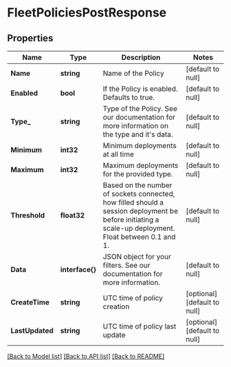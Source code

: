 # FleetPoliciesPostResponse

## Properties
Name | Type | Description | Notes
------------ | ------------- | ------------- | -------------
**Name** | **string** | Name of the Policy | [default to null]
**Enabled** | **bool** | If the Policy is enabled. Defaults to true. | [default to null]
**Type_** | **string** | Type of the Policy. See our documentation for more information on the type and it&#39;s data. | [default to null]
**Minimum** | **int32** | Minimum deployments at all time | [default to null]
**Maximum** | **int32** | Maximum deployments for the provided type. | [default to null]
**Threshold** | **float32** | Based on the number of sockets connected, how filled should a session deployment be before initiating a scale-up deployment. Float between 0.1 and 1. | [default to null]
**Data** | **interface{}** | JSON object for your filters. See our documentation for more information. | [default to null]
**CreateTime** | **string** | UTC time of policy creation | [optional] [default to null]
**LastUpdated** | **string** | UTC time of policy last update | [optional] [default to null]

[[Back to Model list]](../README.md#documentation-for-models) [[Back to API list]](../README.md#documentation-for-api-endpoints) [[Back to README]](../README.md)


